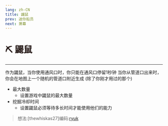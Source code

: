 ```yaml
---
lang: zh-CN
title: 鼹鼠
prev: 迷你船员
next: 萧幕
---
```


# <font color="#2a1e1c">⛏️ <b>鼹鼠</b></font> <Badge text="Basic" type="tip" vertical="middle"/>

***

作为鼹鼠，当你使用通风口时，你只能在通风口停留1秒钟 当你从管道口出来时，你会在地图上一个随机的管道口附近生成
(除了你刚才用过的那个)

- 最大数量
  - 设置游戏中鼹鼠的最大数量
- 挖掘冷却时间
  - 设置鼹鼠必须等待多长时间才能使用他们的能力

> 想法:[thewhiskas27]编码:[ryuk](https://github.com/ryuk2098)
